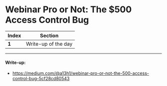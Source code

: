 # Webinar Pro or Not: The $500 Access Control Bug

Index | Section
--- | ---
**1** | Write-up of the day

___


#### Write-up: 

* https://medium.com/@a13h1/webinar-pro-or-not-the-500-access-control-bug-5cf28cd80543
